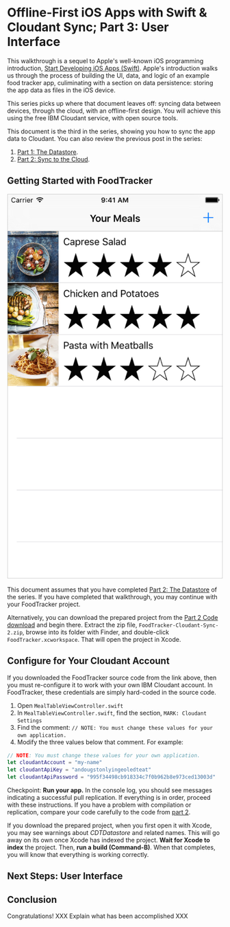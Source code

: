 # Offline-First iOS Apps with Swift & Cloudant Sync; Part 3: User Interface

This walkthrough is a sequel to Apple's well-known iOS programming introduction, [Start Developing iOS Apps (Swift)][apple-doc]. Apple's introduction walks us through the process of building the UI, data, and logic of an example food tracker app, culiminating with a section on data persistence: storing the app data as files in the iOS device.

This series picks up where that document leaves off: syncing data between devices, through the cloud, with an offline-first design. You will achieve this using the free IBM Cloudant service, with open source tools.

This document is the third in the series, showing you how to sync the app data to Cloudant. You can also review the previous post in the series:

1. [Part 1: The Datastore][part-1].
1. [Part 2: Sync to the Cloud][part-2].

## Getting Started with FoodTracker

![The FoodTracker main screen](media/FoodTracker@2x.png "; figure")

This document assumes that you have completed [Part 2: The Datastore][part-2] of the series. If you have completed that walkthrough, you may continue with your FoodTracker project.

Alternatively, you can download the prepared project from the [Part 2 Code download][part-2-download] and begin there. Extract the zip file, `FoodTracker-Cloudant-Sync-2.zip`, browse into its folder with Finder, and double-click `FoodTracker.xcworkspace`. That will open the project in Xcode.

## Configure for Your Cloudant Account

If you downloaded the FoodTracker source code from the link above, then you must re-configure it to work with your own IBM Cloudant account. In FoodTracker, these credentials are simply hard-coded in the source code.

1. Open `MealTableViewController.swift`
1. In `MealTableViewController.swift`, find the section, `MARK: Cloudant Settings`
1. Find the comment: `// NOTE: You must change these values for your own application.`
1. Modify the three values below that comment. For example:

  ``` swift
  // NOTE: You must change these values for your own application.
  let cloudantAccount = "my-name"
  let cloudantApiKey = "andougstonlyingeoledteat"
  let cloudantApiPassword = "995f34498cb918334c7f0b962b8e973ced13003d"
  ```

Checkpoint: **Run your app.** In the console log, you should see messages indicating a successful pull replication. If everything is in order, proceed with these instructions. If you have a problem with compilation or replication, compare your code carefully to the code from [part 2][part-2].

If you download the prepared project, when you first open it with Xcode, you may see warnings about *CDTDatastore* and related names. This will go away on its own once Xcode has indexed the project. **Wait for Xcode to index** the project. Then, **run a build (Command-B)**. When that completes, you will know that everything is working correctly.

## Next Steps: User Interface

## Conclusion

Congratulations! XXX Explain what has been accomplished XXX

[END]: ------------------------------------------------

[apple-doc]: https://developer.apple.com/library/prerelease/ios/referencelibrary/GettingStarted/DevelopiOSAppsSwift/index.html
[code-download]: media/FoodTracker-Cloudant-Sync-3.zip
[part-1]: https://developer.ibm.com/clouddataservices/2016/01/25/start-developing-ios-apps-swift-with-cloud-sync-part-1-the-datastore/
[part-2]: http://developer.ibm.com/clouddataservices/?p=5451
[part-2-download]: https://developer.ibm.com/clouddataservices/?p=5451&preview=true#download-this-project
